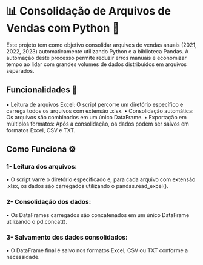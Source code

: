 # 📊 Consolidação de Arquivos de Vendas com Python 🐍

Este projeto tem como objetivo consolidar arquivos de vendas anuais (2021, 2022, 2023) automaticamente utilizando Python e a biblioteca Pandas. A automação deste processo permite reduzir erros manuais e economizar tempo ao lidar com grandes volumes de dados distribuídos em arquivos separados.

## Funcionalidades 🚀
 • Leitura de arquivos Excel: O script percorre um diretório específico e carrega todos os arquivos com extensão .xlsx.
 • Consolidação automática: Os arquivos são combinados em um único DataFrame.
 • Exportação em múltiplos formatos: Após a consolidação, os dados podem ser salvos em formatos Excel, CSV e TXT.

## Como Funciona ⚙️


### 1- Leitura dos arquivos:

 • O script varre o diretório especificado e, para cada arquivo com extensão .xlsx, os dados são carregados utilizando o pandas.read_excel().


### 2- Consolidação dos dados:

 • Os DataFrames carregados são concatenados em um único DataFrame utilizando o pd.concat().


### 3- Salvamento dos dados consolidados:

 • O DataFrame final é salvo nos formatos Excel, CSV ou TXT conforme a necessidade.

